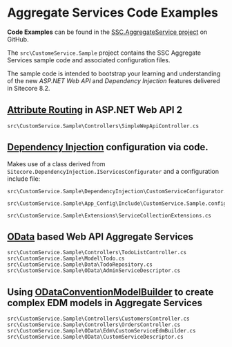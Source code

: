 # Aggregate Services Code Examples

**Code Examples** can be found in the [SSC.AggregateService project][1] on GitHub.

The `src\CustomeService.Sample` project contains the SSC Aggregate Services sample code and associated configuration files.
    
The sample code is intended to bootstrap your learning and understanding of the new *ASP.NET Web API* and *Dependency Injection* features delivered in Sitecore 8.2.

## [Attribute Routing][2] in ASP.NET Web API 2 

```
src\CustomService.Sample\Controllers\SimpleWepApiController.cs
```

## [Dependency Injection][3] configuration via code.

Makes use of a class derived from `Sitecore.DependencyInjection.IServicesConfigurator` and a configuration include file:

```
src\CustomService.Sample\DependencyInjection\CustomServiceConfigurator.cs
      
src\CustomService.Sample\App_Config\Include\CustomService.Sample.config

src\CustomService.Sample\Extensions\ServiceCollectionExtensions.cs
```

## [OData][4] based Web API Aggregate Services

```
src\CustomService.Sample\Controllers\TodoListController.cs
src\CustomService.Sample\Model\Todo.cs
src\CustomService.Sample\Data\TodoRepository.cs
src\CustomService.Sample\OData\AdminServiceDescriptor.cs 
```

## Using [ODataConventionModelBuilder][5] to create complex EDM models in Aggregate Services

```
src\CustomService.Sample\Controllers\CustomersController.cs
src\CustomService.Sample\Controllers\OrdersController.cs
src\CustomService.Sample\OData\Edm\CustomServiceEdmBuilder.cs
src\CustomService.Sample\OData\CustomServiceDescriptor.cs        
```


 [1]: https://github.com/kevinobee/SSC.AggregateService/
 [2]: https://www.asp.net/web-api/overview/web-api-routing-and-actions/attribute-routing-in-web-api-2
 [3]: https://msdn.microsoft.com/en-us/magazine/mt707534/
 [4]: http://www.odata.org/documentation/
 [5]: https://msdn.microsoft.com/en-us/library/system.web.http.odata.builder.odataconventionmodelbuilder/
